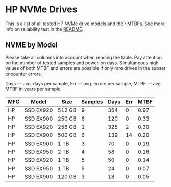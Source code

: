 HP NVMe Drives
==============

This is a list of all tested HP NVMe drive models and their MTBFs. See more
info on reliability test in the [README](https://github.com/linuxhw/SMART).

NVME by Model
------------

Please take all columns into account when reading the table. Pay attention on the
number of tested samples and power-on days. Simultaneous high values of both MTBF
and errors are possible if only rare drives in the subset encounter errors.

Days — avg. days per sample,
Err  — avg. errors per sample,
MTBF — avg. MTBF in years per sample.

| MFG       | Model              | Size   | Samples | Days  | Err   | MTBF   |
|-----------|--------------------|--------|---------|-------|-------|--------|
| HP        | SSD EX920          | 512 GB | 9       | 354   | 0     | 0.97   |
| HP        | SSD EX900          | 250 GB | 6       | 120   | 0     | 0.33   |
| HP        | SSD EX920          | 256 GB | 1       | 325   | 2     | 0.30   |
| HP        | SSD EX900          | 500 GB | 6       | 139   | 14    | 0.20   |
| HP        | SSD EX900          | 1 TB   | 3       | 70    | 0     | 0.19   |
| HP        | SSD EX950          | 2 TB   | 4       | 58    | 0     | 0.16   |
| HP        | SSD EX920          | 1 TB   | 5       | 50    | 0     | 0.14   |
| HP        | SSD EX950          | 1 TB   | 5       | 24    | 0     | 0.07   |
| HP        | SSD EX900          | 120 GB | 3       | 18    | 0     | 0.05   |
